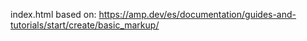 index.html based on: https://amp.dev/es/documentation/guides-and-tutorials/start/create/basic_markup/